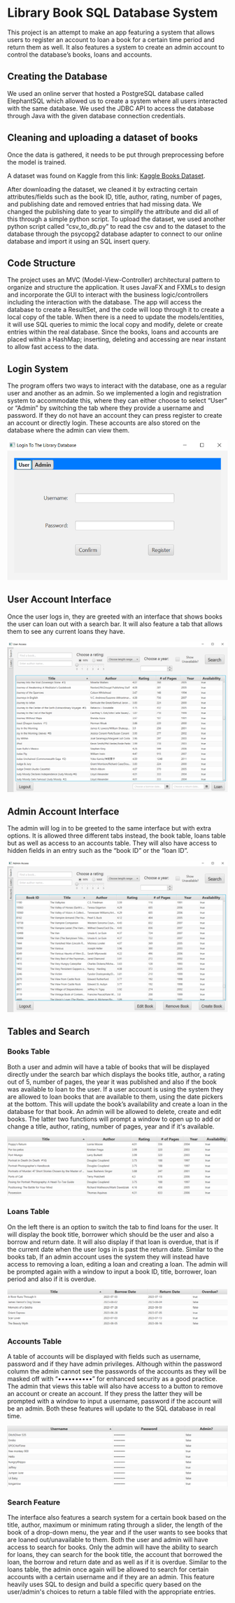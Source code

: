 # Library Book SQL Database System
This project is an attempt to make an app featuring a system that allows users to register an account to loan a book for a certain time period and return them as well. It also features a system to create an admin account to control the database’s books, loans and accounts.

## Creating the Database
We used an online server that hosted a PostgreSQL database called ElephantSQL which allowed us to create a system where all users interacted with the same database. We used the JDBC API to access the database through Java with the given database connection credentials.

##  Cleaning and uploading a dataset of books
Once the data is gathered, it needs to be put through preprocessing before the model is trained.

A dataset was found on Kaggle from this link: [Kaggle Books Dataset](https://www.kaggle.com/datasets/jealousleopard/goodreadsbooks "Go to books dataset"). 

After downloading the dataset, we cleaned it by extracting certain attributes/fields such as the book ID, title, author, rating, number of pages, and publishing date and removed entries that had missing data. We changed the publishing date to year to simplify the attribute and did all of this through a simple python script. To upload the dataset, we used another python script called “csv_to_db.py” to read the csv and to the dataset to the database through the psycopg2 database adapter to connect to our online database and import it using an SQL insert query.

## Code Structure
The project uses an MVC (Model-View-Controller) architectural pattern to organize and structure the application. It uses JavaFX and FXMLs to design and incorporate the GUI to interact with the business logic/controllers including the interaction with the database. The app will access the database to create a ResultSet, and the code will loop through it to create a local copy of the table. When there is a need to update the models/entities, it will use SQL queries to mimic the local copy and modify, delete or create entries within the real database. Since the books, loans and accounts are placed within a HashMap; inserting, deleting and accessing are near instant to allow fast access to the data.

## Login System
The program offers two ways to interact with the database, one as a regular user and another as an admin. So we implemented a login and registration system to accommodate this, where they can either choose to select “User” or “Admin” by switching the tab where they provide a username and password. If they do not have an account they can press register to create an account or directly login. These accounts are also stored on the database where the admin can view them.

![image](/resources/login_interface.png)

## User Account Interface
Once the user logs in, they are greeted with an interface that shows books the user can loan out with a search bar. It will also feature a tab that allows them to see any current loans they have.

![image](/resources/user_interface.png)

## Admin Account Interface
The admin will log in to be greeted to the same interface but with extra options. It is allowed three different tabs instead, the book table, loans table but as well as access to an accounts table. They will also have access to hidden fields in an entry such as the “book ID” or the “loan ID”.

![image](/resources/admin_interface.png)

## Tables and Search

### Books Table
Both a user and admin will have a table of books that will be displayed directly under the search bar which displays the books title, author, a rating out of 5, number of pages, the year it was published and also if the book was available to loan to the user. If a user account is using the system they are allowed to loan books that are available to them, using the date pickers at the bottom. This will update the book’s availability and create a loan in the database for that book. An admin will be allowed to delete, create and edit books. The latter two functions will prompt a window to open up to add or change a title, author, rating, number of pages, year and if it's available. 

![image](/resources/books_example.png)

### Loans Table
On the left there is an option to switch the tab to find loans for the user. It will display the book title, borrower which should be the user and also a borrow and return date. It will also display if that loan is overdue, that is if the current date when the user logs in is past the return date. Similar to the books tab, If an admin account uses the system they will instead have access to removing a loan, editing a loan and creating a loan. The admin will be prompted again with a window to input a book ID, title, borrower, loan period and also if it is overdue. 

![image](/resources/loans_example.png)

### Accounts Table
A table of accounts will be displayed with fields such as username, password and if they have admin privileges. Although within the password column the admin cannot see the passwords of the accounts as they will be masked off with “••••••••••” for enhanced security as a good practice. The admin that views this table will also have access to a button to remove an account or create an account. If they press the latter they will be prompted with a window to input a username, password if the account will be an admin. Both these features will update to the SQL database in real time. 

![image](/resources/accounts_example.png)

### Search Feature
The interface also features a search system for a certain book based on the title, author, maximum or minimum rating through a slider, the length of the book of a drop-down menu, the year and if the user wants to see books that are loaned out/unavailable to them. Both the user and admin will have access to search for books. Only the admin will have the ability to search for loans, they can search for the book title, the account that borrowed the loan, the borrow and return date and as well as if it is overdue. Similar to the loans table, the admin once again will be allowed to search for certain accounts with a certain username and if they are an admin. This feature heavily uses SQL  to design and build a specific query based on the user/admin's choices to return a table filled with the appropriate entries.
